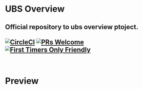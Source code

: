 # UBS Overview

Official repository to ubs overview ptoject. <br><br>
[![CircleCI](https://circleci.com/gh/codesandbox/codesandbox-client.svg?style=svg)](https://circleci.com/gh/codesandbox/codesandbox-client)
[![PRs Welcome](https://img.shields.io/badge/PRs-welcome-brightgreen.svg?style=flat-square)](http://makeapullrequest.com)
[![First Timers Only Friendly](https://img.shields.io/badge/first--timers--only-friendly-blue.svg)](http://www.firsttimersonly.com/)
-

<br>

# Preview

